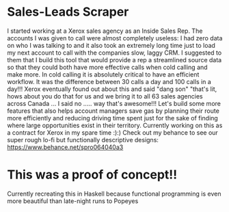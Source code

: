 # Sales-Leads Scraper

I started working at a Xerox sales agency as an Inside Sales Rep. The accounts I was given to 
call were almost completely useless: I had zero data on who I was talking to and it also took 
an extremely long time just to load my next account to call with the companies slow, laggy CRM. I suggested 
to them that I build this tool that would provide a rep a streamlined source data so that they could 
both have more effective calls when cold calling and make more. In cold calling it is absolutely critical 
to have an efficient workflow. It was the difference between 30 calls a day and 100 calls in a day!!! 
Xerox eventually found out about this and said "dang son" "that's lit, hows about you do that for 
us and we bring it to all 63 sales agencies across Canada ... I said no ..... way that's awesome!!! 
Let's build some more features that also helps account managers save gas by planning their route more 
efficiently and reducing driving time spent just for the sake of finding where large opportunities exist 
in their territory. Currently working on this as a contract for Xerox in my spare time :):) Check out 
my behance to see our super rough lo-fi but functionally descriptive designs: https://www.behance.net/spro064040a3

# This was a proof of concept!!

Currently recreating this in Haskell because functional programming is even more beautiful than late-night runs to Popeyes
